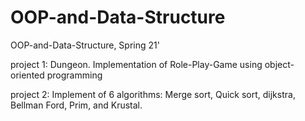 # OOP-and-Data-Structure
OOP-and-Data-Structure, Spring 21'

project 1: Dungeon.
Implementation of Role-Play-Game using object-oriented programming
  
project 2:
Implement of 6 algorithms: Merge sort, Quick sort, dijkstra, Bellman Ford, Prim, and Krustal.
